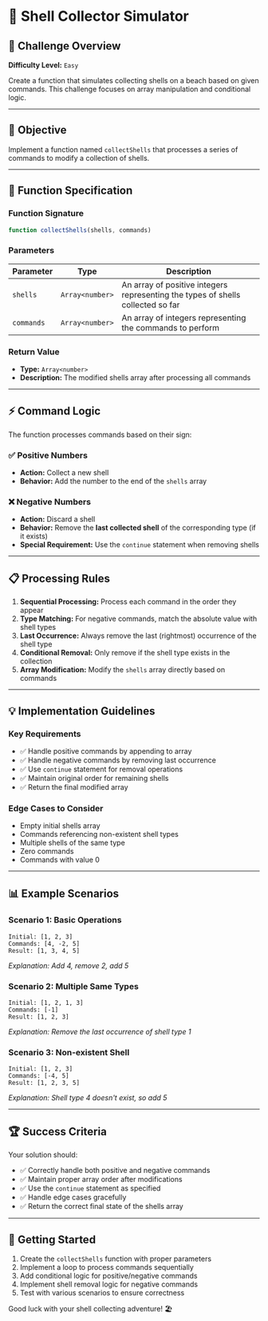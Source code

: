# 🐚 Shell Collector Simulator

## 📝 Challenge Overview

**Difficulty Level:** `Easy`

Create a function that simulates collecting shells on a beach based on given commands. This challenge focuses on array manipulation and conditional logic.

---

## 🎯 Objective

Implement a function named `collectShells` that processes a series of commands to modify a collection of shells.

---

## 🔧 Function Specification

### Function Signature
```javascript
function collectShells(shells, commands)
```

### Parameters

| Parameter | Type | Description |
|-----------|------|-------------|
| `shells` | `Array<number>` | An array of positive integers representing the types of shells collected so far |
| `commands` | `Array<number>` | An array of integers representing the commands to perform |

### Return Value
- **Type:** `Array<number>`
- **Description:** The modified shells array after processing all commands

---

## ⚡ Command Logic

The function processes commands based on their sign:

### ✅ Positive Numbers
- **Action:** Collect a new shell
- **Behavior:** Add the number to the end of the `shells` array

### ❌ Negative Numbers  
- **Action:** Discard a shell
- **Behavior:** Remove the **last collected shell** of the corresponding type (if it exists)
- **Special Requirement:** Use the `continue` statement when removing shells

---

## 📋 Processing Rules

1. **Sequential Processing:** Process each command in the order they appear
2. **Type Matching:** For negative commands, match the absolute value with shell types
3. **Last Occurrence:** Always remove the last (rightmost) occurrence of the shell type
4. **Conditional Removal:** Only remove if the shell type exists in the collection
5. **Array Modification:** Modify the `shells` array directly based on commands

---

## 💡 Implementation Guidelines

### Key Requirements
- ✅ Handle positive commands by appending to array
- ✅ Handle negative commands by removing last occurrence
- ✅ Use `continue` statement for removal operations
- ✅ Maintain original order for remaining shells
- ✅ Return the final modified array

### Edge Cases to Consider
- Empty initial shells array
- Commands referencing non-existent shell types
- Multiple shells of the same type
- Zero commands
- Commands with value 0

---

## 📊 Example Scenarios

### Scenario 1: Basic Operations
```
Initial: [1, 2, 3]
Commands: [4, -2, 5]
Result: [1, 3, 4, 5]
```
*Explanation: Add 4, remove 2, add 5*

### Scenario 2: Multiple Same Types
```
Initial: [1, 2, 1, 3]
Commands: [-1]
Result: [1, 2, 3]
```
*Explanation: Remove the last occurrence of shell type 1*

### Scenario 3: Non-existent Shell
```
Initial: [1, 2, 3]
Commands: [-4, 5]
Result: [1, 2, 3, 5]
```
*Explanation: Shell type 4 doesn't exist, so add 5*

---

## 🏆 Success Criteria

Your solution should:
- ✅ Correctly handle both positive and negative commands
- ✅ Maintain proper array order after modifications
- ✅ Use the `continue` statement as specified
- ✅ Handle edge cases gracefully
- ✅ Return the correct final state of the shells array

---

## 🚀 Getting Started

1. Create the `collectShells` function with proper parameters
2. Implement a loop to process commands sequentially  
3. Add conditional logic for positive/negative commands
4. Implement shell removal logic for negative commands
5. Test with various scenarios to ensure correctness

Good luck with your shell collecting adventure! 🏖️
